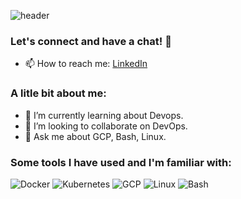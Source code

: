 ![header](https://capsule-render.vercel.app/api?type=waving&color=gradient&text=Hello%20World!&height=100&section=header&fontColor=d6ace6)
### Let's connect and have a chat! 🌟
- 📫 How to reach me: [LinkedIn](https://www.linkedin.com/in/vanielarecalde/)
### A litle bit about me:
- 🌱 I’m currently learning about Devops. 
- 👯 I’m looking to collaborate on DevOps.
- 💬 Ask me about GCP, Bash, Linux.
### Some tools I have used and I'm familiar with:

![Docker](https://img.shields.io/badge/-Docker-2496ED?style=flat-square&logo=docker&logoColor=white)
![Kubernetes](https://img.shields.io/badge/-Kubernetes-326CE5?style=flat-square&logo=kubernetes&logoColor=white)
![GCP](https://img.shields.io/badge/-GCP-4285F4?style=flat-square&logo=google-cloud&logoColor=white)
![Linux](https://img.shields.io/badge/-Linux-FCC624?style=flat-square&logo=linux&logoColor=white)
![Bash](https://img.shields.io/badge/-Bash-4EAA25?style=flat-square&logo=gnu-bash&logoColor=white)

